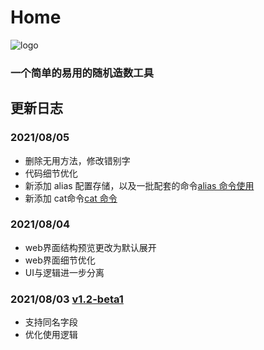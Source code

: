 # Home
![logo](https://cdn.jsdelivr.net/gh/mikusugar/PictureBed@master/uPic/2021/06/logo.gif)

### 一个简单的易用的随机造数工具

## 更新日志 

### 2021/08/05

+ 删除无用方法，修改错别字
+ 代码细节优化
+ 新添加 alias 配置存储，以及一批配套的命令[alias 命令使用](usage_cli/alias.md)
+ 新添加 cat命令[cat 命令](usage_cli/cat.md)

### 2021/08/04

+ web界面结构预览更改为默认展开
+ web界面细节优化
+ UI与逻辑进一步分离

### 2021/08/03 [v1.2-beta1](https://github.com/MikuSugar/SugarRandom/releases/tag/v1.2-beta.1)

+ 支持同名字段
+ 优化使用逻辑

